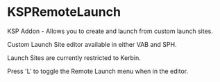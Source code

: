 KSPRemoteLaunch
===============

KSP Addon - Allows you to create and launch from custom launch sites.

Custom Launch Site editor available in either VAB and SPH.

Launch Sites are currently restricted to Kerbin.

Press 'L' to toggle the Remote Launch menu when in the editor.
